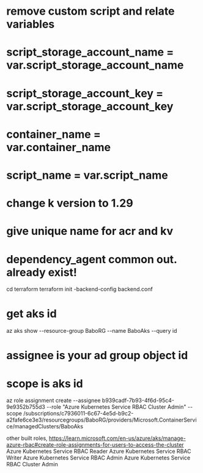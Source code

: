 # remove custom script and relate variables 
 # script_storage_account_name         = var.script_storage_account_name
  # script_storage_account_key          = var.script_storage_account_key
  # container_name                      = var.container_name
  # script_name                         = var.script_name

# change k version to 1.29
# give unique name for acr and kv

# dependency_agent common out. already exist!
cd terraform
terraform init -backend-config backend.conf

# get aks id

az aks show --resource-group BaboRG --name BaboAks --query id 


# assignee is your ad group object id
# scope is aks id
az role assignment create --assignee b939cadf-7b93-4f6d-95c4-9e9352b755d3 --role "Azure Kubernetes Service RBAC Cluster Admin" --scope /subscriptions/c7936011-6c67-4e5d-b9c2-a2fafe6ce3e3/resourcegroups/BaboRG/providers/Microsoft.ContainerService/managedClusters/BaboAks

other built roles, https://learn.microsoft.com/en-us/azure/aks/manage-azure-rbac#create-role-assignments-for-users-to-access-the-cluster
Azure Kubernetes Service RBAC Reader
Azure Kubernetes Service RBAC Writer
Azure Kubernetes Service RBAC Admin
Azure Kubernetes Service RBAC Cluster Admin
